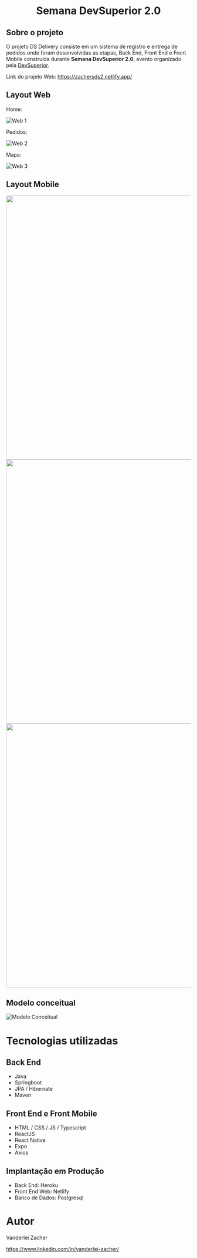 <h1 align="center">Semana DevSuperior 2.0</h1>

## Sobre o projeto

O projeto DS Delivery consiste em um sistema de registro e entrega de pedidos onde foram desenvolvidas as etapas, Back End, Front End e Front Mobile construída durante **Semana DevSuperior 2.0**, evento organizado pela [DevSuperior](https://devsuperior.com "Site da DevSuperior").

Link do projeto Web: https://zachersds2.netlify.app/

## Layout Web

Home:

![Web 1](https://github.com/vanzacher/assets/blob/main/SDS2/DSDeliveryHome.jpg)

Pedidos:

![Web 2](https://github.com/vanzacher/assets/blob/main/SDS2/DSDeliveryOrder.jpg)

Mapa:

![Web 3](https://github.com/vanzacher/assets/blob/main/SDS2/DSDeliveryMap.jpg)

## Layout Mobile
<img src="https://github.com/vanzacher/assets/blob/main/SDS2/DSDeliveryMHome.png" height=720vh />
<img src="https://github.com/vanzacher/assets/blob/main/SDS2/DSDeliveryMOrdes.png" height=720vh />
<img src="https://github.com/vanzacher/assets/blob/main/SDS2/DSDeliveryMOrderDetails.png" height=720vh />

## Modelo conceitual
![Modelo Conceitual](https://github.com/devsuperior/sds2/blob/master/assets/modelo-conceitual.png)

# Tecnologias utilizadas
## Back End
 - Java
 - Springboot
 - JPA / Hibernate
 - Maven
## Front End e Front Mobile
 - HTML / CSS / JS / Typescript
 - ReactJS
 - React Native
 - Expo
 - Axios
## Implantação em Produção
- Back End: Heroku
- Front End Web: Netlify
- Banco de Dados: Postgresql

# Autor

Vanderlei Zacher

https://www.linkedin.com/in/vanderlei-zacher/

